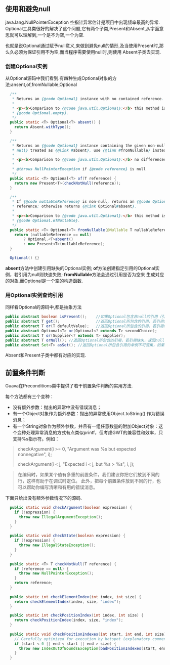 ## 使用和避免null
java.lang.NullPointerException 空指针异常估计是项目中出现频率最高的异常.
Optional工具类很好的解决了这个问题,它有两个子类,Present和Absent,从字面意思就可以理解到,一个是不为空,一个为空.

也就是说Optional通过赋予null意义,来做到避免null的情形,及当使用Present时,那么久必须为保证引用不为空,而当程序需要使用null时,则使用
Absent子类去实现.

### 创建Optional实例
从Optional源码中我们看到.有四种生成Optional对象的方法:ansent,of,fromNullable,Optional

```java
  /**
   * Returns an {@code Optional} instance with no contained reference.
   *
   * <p><b>Comparison to {@code java.util.Optional}:</b> this method is equivalent to Java 8's
   * {@code Optional.empty}.
   */
  public static <T> Optional<T> absent() {
    return Absent.withType();
  }

  /**
   * Returns an {@code Optional} instance containing the given non-null reference. To have {@code
   * null} treated as {@link #absent}, use {@link #fromNullable} instead.
   *
   * <p><b>Comparison to {@code java.util.Optional}:</b> no differences.
   *
   * @throws NullPointerException if {@code reference} is null
   */
  public static <T> Optional<T> of(T reference) {
    return new Present<T>(checkNotNull(reference));
  }

  /**
   * If {@code nullableReference} is non-null, returns an {@code Optional} instance containing that
   * reference; otherwise returns {@link Optional#absent}.
   *
   * <p><b>Comparison to {@code java.util.Optional}:</b> this method is equivalent to Java 8's
   * {@code Optional.ofNullable}.
   */
  public static <T> Optional<T> fromNullable(@Nullable T nullableReference) {
    return (nullableReference == null)
        ? Optional.<T>absent()
        : new Present<T>(nullableReference);
  }

  Optional() {}
```

**absent**方法中创建引用缺失的Optional实例; **of**方法创建指定引用的Optional实例，若引用为null则快速失败; **fromNullable**方法会通过引用是否为空来
生成对应的对象.而Optional是一个空的构造函数.

### 用Optional实例查询引用
同样看Optional的源码中,都是抽象方法

```java
public abstract boolean isPresent();    //如果Optional包含非null的引用（引用存在），返回true
public abstract T get();                //返回Optional所包含的引用，若引用缺失，则抛出java.lang.IllegalStateException
public abstract T or(T defaultValue);   //返回Optional所包含的引用，若引用缺失，返回指定的值
public abstract Optional<T> or(Optional<? extends T> secondChoice);
public abstract T or(Supplier<? extends T> supplier);
public abstract T orNull(); //返回Optional所包含的引用，若引用缺失，返回null
public abstract Set<T> asSet(); //返回Optional所包含引用的单例不可变集，如果引用存在，返回一个只有单一元素的集合，如果引用缺失，返回一个空集合。
```

Absent和Present子类中都有对应的实现.


## 前置条件判断
Guava在Preconditions类中提供了若干前置条件判断的实用方法.

每个方法都有三个变种：

- 没有额外参数：抛出的异常中没有错误消息；
- 有一个Object对象作为额外参数：抛出的异常使用Object.toString() 作为错误消息；
- 有一个String对象作为额外参数，并且有一组任意数量的附加Object对象：这个变种处理异常消息的方式有点类似printf，但考虑GWT的兼容性和效率，只支持%s指示符。例如：

>checkArgument(i >= 0, "Argument was %s but expected nonnegative", i);
>
>checkArgument(i < j, "Expected i < j, but %s > %s", i, j);
 
>在编码时，如果某个值有多重的前置条件，我们建议你把它们放到不同的行，这样有助于在调试时定位。
此外，把每个前置条件放到不同的行，也可以帮助你编写清晰和有用的错误消息。

下面只给出没有额外参数情况下的源码.

```java
  public static void checkArgument(boolean expression) {
    if (!expression) {
      throw new IllegalArgumentException();
    }
  }
  
  public static void checkState(boolean expression) {
    if (!expression) {
      throw new IllegalStateException();
    }
  }
  
  public static <T> T checkNotNull(T reference) {
    if (reference == null) {
      throw new NullPointerException();
    }
    return reference;
  }
  
  public static int checkElementIndex(int index, int size) {
    return checkElementIndex(index, size, "index");
  }

  public static int checkPositionIndex(int index, int size) {
    return checkPositionIndex(index, size, "index");
  }
  
  public static void checkPositionIndexes(int start, int end, int size) {
    // Carefully optimized for execution by hotspot (explanatory comment above)
    if (start < 0 || end < start || end > size) {
      throw new IndexOutOfBoundsException(badPositionIndexes(start, end, size));
    }
  }
```